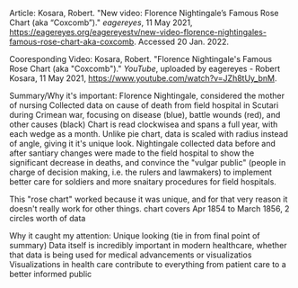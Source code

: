 Article: 
Kosara, Robert. "New video: Florence Nightingale’s Famous Rose Chart (aka “Coxcomb”)." *eagereyes*, 11 May 2021, https://eagereyes.org/eagereyestv/new-video-florence-nightingales-famous-rose-chart-aka-coxcomb. Accessed 20 Jan. 2022.

Cooresponding Video: 
Kosara, Robert. "Florence Nightingale's Famous Rose Chart (aka "Coxcomb")." *YouTube*, uploaded by eagereyes - Robert Kosara, 11 May 2021, https://www.youtube.com/watch?v=JZh8tUy_bnM.

Summary/Why it's important:
Florence Nightingale, considered the mother of nursing
Collected data on cause of death from field hospital in Scutari during Crimean war, focusing on disease (blue), battle wounds (red), and other causes (black)
Chart is read clockwisea and spans a full year, with each wedge as a month. Unlike pie chart, data is scaled with radius instead of angle, giving it it's unique look.
Nightingale collected data before and after santiary changes were made to the field hospital to show the significant decrease in deaths, and convince the "vulgar public" (people in charge of decision making, i.e. the rulers and lawmakers) to implement better care for soldiers and more snaitary procedures for field hospitals.

This "rose chart" worked because it was unique, and for that very reason it doesn't really work for other things.
chart covers Apr 1854 to March 1856, 2 circles worth of data



Why it caught my attention:
Unique looking (tie in from final point of summary)
Data itself is incredibly important in modern healthcare, whether that data is being used for medical advancements or visualizatios
Visualizations in health care contribute to everything from patient care to a better informed public
